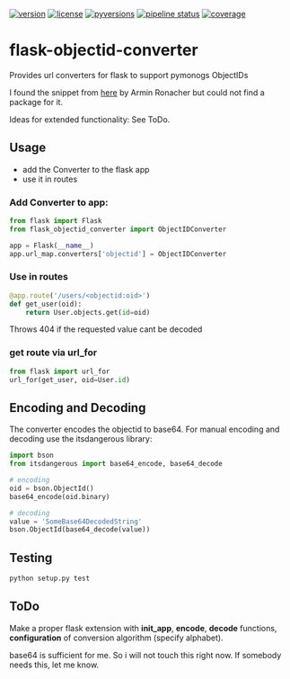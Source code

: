 [![version](https://img.shields.io/pypi/v/flask-objectid-converter.svg)](https://pypi.python.org/pypi/flask-objectid-converter)
[![license](https://img.shields.io/pypi/l/flask-objectid-converter.svg)](https://pypi.python.org/pypi/flask-objectid-converter)
[![pyversions](https://img.shields.io/pypi/pyversions/flask-objectid-converter.svg)](https://pypi.python.org/pypi/flask-objectid-converter)
[![pipeline status](https://travis-ci.org/Fischerfredl/flask-objectid-converter.svg?branch=master)](https://travis-ci.org/Fischerfredl/flask-objectid-converter)
[![coverage](https://img.shields.io/codecov/c/github/fischerfredl/flask-objectid-converter.svg)](https://codecov.io/gh/Fischerfredl/flask-objectid-converter)

# flask-objectid-converter
Provides url converters for flask to support pymonogs ObjectIDs

I found the snippet from [here](http://flask.pocoo.org/snippets/106/) by Armin Ronacher but could not find a package for it.

Ideas for extended functionality: See ToDo.

## Usage
* add the Converter to the flask app
* use it in routes
### Add Converter to app:
```python
from flask import Flask
from flask_objectid_converter import ObjectIDConverter

app = Flask(__name__)
app.url_map.converters['objectid'] = ObjectIDConverter
```
### Use in routes
```python
@app.route('/users/<objectid:oid>')
def get_user(oid):
    return User.objects.get(id=oid)
``` 

Throws 404 if the requested value cant be decoded

### get route via url_for
```python
from flask import url_for
url_for(get_user, oid=User.id)
```

## Encoding and Decoding
The converter encodes the objectid to base64. For manual encoding and decoding use the itsdangerous library:
```python
import bson
from itsdangerous import base64_encode, base64_decode

# encoding
oid = bson.ObjectId()
base64_encode(oid.binary)

# decoding
value = 'SomeBase64DecodedString'
bson.ObjectId(base64_decode(value))
```

## Testing
```python
python setup.py test
```

## ToDo

Make a proper flask extension with **init_app**, **encode**, **decode** functions, **configuration** of conversion algorithm (specify alphabet).

base64 is sufficient for me. So i will not touch this right now. If somebody needs this, let me know.
